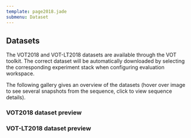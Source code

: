 ```yaml
---
template: page2018.jade
submenu: Dataset
---
```


## Datasets

The VOT2018 and VOT-LT2018 datasets are available through the VOT toolkit. The correct dataset will be automatically downloaded by selecting the corresponding experiment stack when configuring evaluation workspace.

The following gallery gives an overview of the datasets (hover over image to see several snapshots from the sequence, click to view sequence details).

### VOT2018 dataset preview

<div class="gallery" data-votdataset="http://data.votchallenge.net/vot2018/main/description.json"></div>

### VOT-LT2018 dataset preview

<div class="gallery" data-votdataset="http://data.votchallenge.net/vot2018/longterm/description.json"></div>


